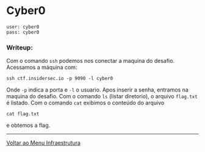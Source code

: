 # Cyber0

```
user: cyber0
pass: cyber0
```
### Writeup:

Com o comando `ssh` podemos nos conectar a maquina do desafio.
Acessamos a máquina com: 
```
ssh ctf.insidersec.io -p 9090 -l cyber0
```
Onde `-p` indica a porta e `-l` o usuario.
Apos inserir a senha, entramos na maquina do desafio.
Com o comando `ls` (listar diretorio), o arquivo `flag.txt` é listado.
Com o comando `cat` exibimos o conteúdo do arquivo
```
cat flag.txt
```
e obtemos a flag.

---

[Voltar ao Menu Infraestrutura](https://github.com/insidersec/ctf_writeups/blob/master/Infraestrutura/infraestrutura.md)